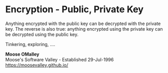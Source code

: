# Encryption - Public, Private Key

Anything encrypted with the public key can be decrypted with the private key.
The reverse is also true: anything encrypted using the private key can be
decrypted using the public key.

Tinkering, exploring, ....

**Moose OMalley**
<br>Moose's Software Valley - Established 29-Jul-1996
<br>https://moosevalley.github.io/

